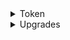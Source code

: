 <details>
<summary>Token</summary>

1. [How to add an image / logo to your crypto token](https://cryptomarketpool.com/how-to-add-an-image-logo-to-your-crypto-token/)
1. [Ethereum Tokens: ERC1155 Tutorial (Fungible AND Non-Fungible Tokens)](https://youtu.be/Mnv4rNcTumA)
1. [ERC1155 NFT Token Standard - Explained](https://youtu.be/XNWd8Nl3rhA)
1. [Solidity Basics: Creating your first NFT ERC/PRC-1155 Project.](https://youtu.be/XRKf1mpeOHU)
1. [How to store NFT metadata URI in ERC1155 Solidity 🧐](https://youtu.be/19SSvs32m8I)
1. [NFT Metadata](https://youtu.be/HeJrv_WOqcY)
1. [Real World ICO](https://youtube.com/playlist?list=PLS5SEs8ZftgULF-lbxy-is9x_7mTMHFIN)
1. [Metamask - Unlimited Token Allowance Revoke Demo](https://youtu.be/CZDZn350sA8)
1. [How to set up on-chain governance](https://docs.openzeppelin.com/contracts/4.x/governance)

1. [How to split ETH payments with smart contract](https://youtu.be/VRbXljrZH4M)

</details>

<details>
<summary>Upgrades</summary>

1. [Open Zeppelin Upgradeable Contracts - Unsafe Code](https://youtu.be/XmxfB5JOt1Q)
1. [Managing Smart Contract Upgrades with Defender](https://youtu.be/2T3vD5gFJAc)
1. [Automate Smart Contract Workflows](https://youtu.be/5iqYie6sJpE)
1. [Cheap Contract Deployment Through Clones](https://youtu.be/3Mw-pMmJ7TA)
1. [EIP 2535 Diamond Standard](https://youtu.be/p1S7UJehO64)
1. [How to Organize a Diamond with Facets](https://youtu.be/qHMdqHJMXww)

</details>
